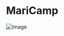 # MariCamp

![image](https://user-images.githubusercontent.com/111376774/205406897-8ecb0f02-9d2c-481c-8d6b-aec9a3800f13.png)
